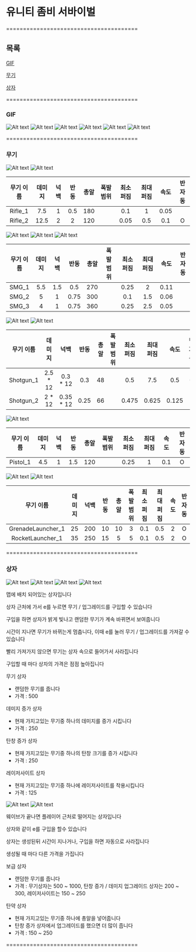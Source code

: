 # 유니티 좀비 서바이벌
=======================================

## 목록
[GIF](https://github.com/Newfoldergames/Zombie#gif)

[무기](https://github.com/Newfoldergames/Zombie#무기)

[상자](https://github.com/Newfoldergames/Zombie#상자)

=======================================

### GIF
![Alt text](/Images/Image_1.gif)
![Alt text](/Images/Image_2.gif)
![Alt text](/Images/Image_3.gif)
![Alt text](/Images/Image_4.gif)
![Alt text](/Images/Image_5.gif)
![Alt text](/Images/Image_6.gif)

=======================================

### 무기

![Alt text](/Images/Image_Rifle_1.png)
![Alt text](/Images/Image_Rifle_2.png)

| 무기 이름 | 데미지 | 넉백 | 반동 | 총알 | 폭발 범위 | 최소 퍼짐 | 최대 퍼짐 | 속도 | 반자동 |
|:---------:|:------:|:----:|:----:|:----:|:---------:|:---------:|:---------:|:----:|:------:|
|  Rifle_1  |   7.5  |   1  |  0.5 |  180 |           |    0.1    |     1     | 0.05 |        |
|  Rifle_2  |  12.5  |   2  |   2  |  120 |           |    0.05   |    0.5    |  0.1 |    O   |

![Alt text](/Images/Image_SMG_1.png)
![Alt text](/Images/Image_SMG_2.png)
![Alt text](/Images/Image_SMG_3.png)

| 무기 이름 | 데미지 | 넉백 | 반동 | 총알 | 폭발 범위 | 최소 퍼짐 | 최대 퍼짐 | 속도 | 반자동 |
|:---------:|:------:|:----:|:----:|:----:|:---------:|:---------:|:---------:|:----:|:------:|
|   SMG_1   |   5.5  |  1.5 |  0.5 |  270 |           |    0.25   |     2     | 0.11 |        |
|   SMG_2   |    5   |   1  | 0.75 |  300 |           |    0.1    |    1.5    | 0.06 |        |
|   SMG_3   |    4   |   1  | 0.75 |  360 |           |    0.25   |    2.5    | 0.05 |        |

![Alt text](/Images/Image_Shotgun_1.png)
![Alt text](/Images/Image_Shotgun_2.png)

| 무기 이름 |  데미지  |    넉백   | 반동 | 총알 | 폭발 범위 | 최소 퍼짐 | 최대 퍼짐 |  속도 | 반자동 |
|:---------:|:--------:|:---------:|:----:|:----:|:---------:|:---------:|:---------:|:-----:|:------:|
| Shotgun_1 | 2.5 * 12 |  0.3 * 12 |  0.3 |  48  |           |    0.5    |    7.5    |  0.5  |    O   |
| Shotgun_2 |  2 * 12  | 0.35 * 12 | 0.25 |  66  |           |   0.475   |   0.625   | 0.125 |        |

![Alt text](/Images/Image_Pistol_1.png)

| 무기 이름 | 데미지 | 넉백 | 반동 | 총알 | 폭발 범위 | 최소 퍼짐 | 최대 퍼짐 | 속도 | 반자동 |
|:---------:|:------:|:----:|:----:|:----:|:---------:|:---------:|:---------:|:----:|:------:|
|  Pistol_1 |   4.5  |   1  |  1.5 |  120 |           |    0.25   |     1     |  0.1 |    O   |

![Alt text](/Images/Image_GrenadeLauncher_1.png)
![Alt text](/Images/Image_RocketLauncher_1.png)

|     무기 이름     | 데미지 | 넉백 | 반동 | 총알 | 폭발 범위 | 최소 퍼짐 | 최대 퍼짐 | 속도 | 반자동 |
|:-----------------:|:------:|:----:|:----:|:----:|:---------:|:---------:|:---------:|:----:|:------:|
| GrenadeLauncher_1 |   25   |  200 |  10  |  10  |     3     |    0.1    |    0.5    |   2  |    O   |
|  RocketLauncher_1 |   35   |  250 |  15  |   5  |     5     |    0.1    |    0.5    |   2  |    O   |

=======================================

### 상자
![Alt text](/Images/Image_Box_1.png)
![Alt text](/Images/Image_Box_2.png)
![Alt text](/Images/Image_Box_3.png)
![Alt text](/Images/Image_Box_4.png)

맵에 배치 되어있는 상자입니다

상자 근처에 가서 e를 누르면 무기 / 업그레이드를 구입할 수 있습니다

구입을 하면 상자가 밝게 빛나고 랜덤한 무기가 계속 바뀌면서 보여줍니다

시간이 지나면 무기가 바뀌는게 멈춥니다, 이때 e를 눌러 무기 / 업그레이드를 가져갈 수 있습니다

빨리 가져가지 않으면 무기는 상자 속으로 들어가서 사라집니다

구입할 때 마다 상자의 가격은 점점 높아집니다


무기 상자
- 랜덤한 무기를 줍니다
- 가격 : 500

데미지 증가 상자
- 현재 가지고있는 무기중 하나의 데미지를 증가 시킵니다
- 가격 : 250

탄창 증가 상자
- 현재 가지고있는 무기중 하나의 탄창 크기를 증가 시킵니다
- 가격 : 250

레이저사이트 상자
- 현재 가지고있는 무기중 하나에 레이저사이트를 착용시킵니다
- 가격 : 125


![Alt text](/Images/Image_Crate_1.png)
![Alt text](/Images/Image_Crate_2.png)

웨이브가 끝나면 플레이어 근처로 떨어지는 상자입니다

상자와 같이 e를 구입을 할수 있습니다

상자는 생성된뒤 시간이 지나거나, 구입을 하면 자동으로 사라집니다

생성될 때 마다 다른 가격을 가집니다


보급 상자
- 랜덤한 무기를 줍니다
- 가격 : 무기상자는 500 ~ 1000, 탄창 증가 / 데미지 업그레이드 상자는 200 ~ 300, 레이저사이트는 150 ~ 250

탄약 상자
- 현재 가지고있는 무기중 하나에 총알을 넣어줍니다
- 탄창 증가 상자에서 업그레이드를 했으면 더 많이 줍니다
- 가격 : 150 ~ 250

=======================================
